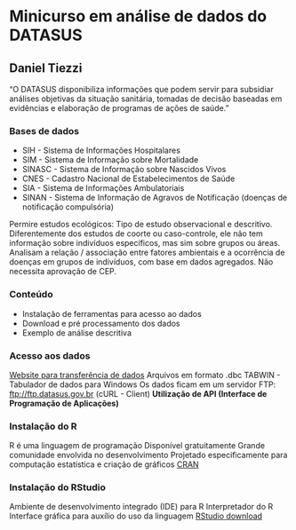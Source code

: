 # Minicurso em análise de dados do DATASUS
## Daniel Tiezzi

“O DATASUS disponibiliza informações que podem servir para subsidiar  análises objetivas da situação sanitária, tomadas de decisão baseadas em evidências e elaboração de programas de ações de saúde.”

### Bases de dados

- SIH - Sistema de Informações Hospitalares
- SIM - Sistema de Informação sobre Mortalidade
- SINASC - Sistema de Informação sobre Nascidos Vivos
- CNES - Cadastro Nacional de Estabelecimentos de Saúde
- SIA - Sistema de Informações Ambulatoriais
- SINAN - Sistema de Informação de Agravos de Notificação (doenças de notificação compulsória)

Permire estudos ecológicos:
Tipo de estudo observacional e descritivo. Diferentemente dos estudos de coorte ou caso-controle, ele não tem informação sobre indivíduos específicos, mas sim sobre grupos ou áreas. Analisam a relação / associação entre fatores ambientais e a ocorrência de doenças em grupos de indivíduos, com base em dados agregados. Não necessita aprovação de CEP.

### Conteúdo

- Instalação de ferramentas para acesso ao dados 
- Download e pré processamento dos dados
- Exemplo de análise descritiva

### Acesso aos dados

[Website para transferência de dados](https://datasus.saude.gov.br/transferencia-de-arquivos/)
Arquivos em formato .dbc
TABWIN - Tabulador de dados para Windows
Os dados ficam em um servidor FTP:
ftp://ftp.datasus.gov.br (cURL - Client)
**Utilização de API (Interface de Programação de Aplicações)**

### Instalação do R

R é uma linguagem de programação
Disponível gratuitamente
Grande comunidade envolvida no desenvolvimento
Projetado especificamente para computação estatística e criação de gráficos
[CRAN](https://cran.r-project.org/)

### Instalação do RStudio

Ambiente de desenvolvimento integrado (IDE) para R
Interpretador do R
Interface gráfica para auxílio do uso da linguagem
[RStudio download](https://posit.co/download/rstudio-desktop/)



